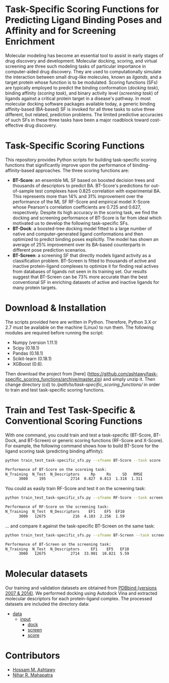 # Task-Specific Scoring Functions for Predicting Ligand Binding Poses and Affinity and for Screening Enrichment

Molecular modeling has become an essential tool to assist in early stages of drug discovery and development. Molecular docking, scoring, and virtual screening are three such modeling tasks of particular importance in computer-aided drug discovery. They are used to computationally simulate the interaction between small drug-like molecules, known as *ligands*, and a target protein whose function is to be modulated. Scoring functions (SFs) are typically employed to predict the binding conformation (*docking task*),
binding affinity (*scoring task*), and binary activity level (*screening task*) of ligands against a critical protein target in a disease's pathway. In most molecular docking software packages available today, a generic binding affinity-based (BA-based) SF is invoked for all three tasks to solve three different, but related, prediction problems. The limited predictive accuracies of such SFs in these three tasks have been a major roadblock toward cost-effective drug discovery. 

# Task-Specific Scoring Functions
This repository provides Python scripts for building task-specific scoring functions that significantly improve upon the performance of binding-affinity-based approaches. The three scoring functions are:
- **BT-Score**: an ensemble ML SF based on boosted decision trees and thousands of descriptors to predict BA. BT-Score's predictions for out-of-sample test complexes have 0.825 correlation with experimental BA. This represents more than 14% and 31% improvement over the performance of the ML SF RF-Score and empirical model X-Score whose Pearson's correlation coefficients are 0.725 and 0.627, respectively. Despite its high accuracy in the scoring task, we find the docking and screening performance of BT-Score is far from ideal which motivated us to develop the following task-specific SFs.
- **BT-Dock**: a boosted-tree docking model fitted to a large number of native and computer-generated ligand conformations and then optimized to predict binding poses explicitly. The model has shown an average of 25% improvement over its BA-based counterparts in different pose prediction scenarios.
- **BT-Screen**: a screening SF that directly models ligand activity as a classification problem. BT-Screen is fitted to thousands of active and inactive protein-ligand complexes to optimize it for finding real actives from databases of ligands not seen in its training set. Our results suggest that BT-Screen can be 73% more accurate than the best conventional SF in enriching datasets of active and inactive ligands for many protein targets.

# Download & Installation
The scripts provided here are written in Python. Therefore, Python 3.X or 2.7 must be available on the machine (Linux) to run them. The following modules are required before running the script:
- Numpy (version 1.11.1)
- Scipy (0.18.1)
- Pandas (0.18.1)
- Scikit-learn (0.18.1)
- XGBoost (0.6).

Then download the project from [here] (https://github.com/ashtawy/task-specific_scoring_functions/archive/master.zip) and simply unzip it. Then change directory (cd) to */path/to/task-specific_scoring_functions/* in order to train and test task-specific scoring functions. 

# Train and Test Task-Specific & Conventional Scoring Functions
With one command, you could train and test a task-specific (BT-Score, BT-Dock, and BT-Screen) or generic scoring functions (RF-Score and X-Score). For example, the following command shows how to build BT-Score for the ligand scoring task (predicting binding affinity):
```bash 
python train_test_task-specific_sfs.py --sfname BT-Score --task score

Performance of BT-Score on the scoreing task:
N_Training  N_Test  N_Descriptors     Rp     Rs     SD   RMSE
      3000     195           2714  0.827  0.813  1.318  1.311
```

You could as easily train RF-Score and test it on the screening task:
```bash
python train_test_task-specific_sfs.py --sfname RF-Score --task screen

Performance of RF-Score on the screening task:
N_Training  N_Test  N_Descriptors    EF1    EF5  EF10
      3000   12675            216  4.103  2.256  1.59
```

... and compare it against the task-specific BT-Screen on the same task:
```bash
python train_test_task-specific_sfs.py --sfname BT-Screen --task screen

Performance of BT-Screen on the screening task:
N_Training  N_Test  N_Descriptors     EF1    EF5   EF10
      3000   12675           2714  33.901  10.821  5.59
```

# Molecular datasets
Our training and validation datasets are obtained from [PDBbind (versions 2007 & 2014)](http://www.pdbbind.org.cn/). We performed docking using Autodock Vina and extracted molecular descriptors for each protein-ligand complex. The processed datasets are included the directory data:

+   [data](./data)
    +   [input](./data/input)
        *   [dock](./data/input/dock)
        *   [screen](./data/input/screen)
        *   [score](./data/input/score)

# Contributors
* [Hossam M. Ashtawy](http://www.ashtawy.com)
* [Nihar R. Mahapatra](http://www.egr.msu.edu/~nrm)


